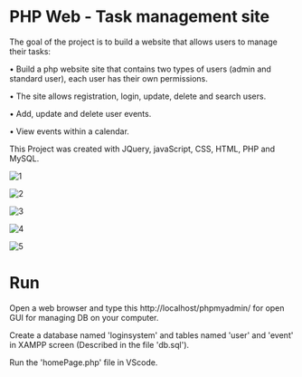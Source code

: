 # PHP Web - Task management site

The goal of the project is to build a website that allows users to manage their tasks:

•	Build a php website site that contains two types of users (admin and standard user), each user has their own permissions.

•	The site allows registration, login, update, delete and search users.

•	Add, update and delete user events.

•	View events within a calendar.

This Project was created with JQuery, javaScript, CSS, HTML, PHP and MySQL.

![1](https://user-images.githubusercontent.com/63209732/176039933-3d616531-890d-410c-88d8-f7b8236a2b9c.png)

![2](https://user-images.githubusercontent.com/63209732/176039940-28776416-7ccc-43c3-92d1-5ef2402cfebb.png)

![3](https://user-images.githubusercontent.com/63209732/176039951-c43d3bf7-2836-4005-b9a1-19cbf413fd99.png)

![4](https://user-images.githubusercontent.com/63209732/176039965-1751cd78-400e-412d-9a99-a059038e81a6.png)

![5](https://user-images.githubusercontent.com/63209732/176039974-92d44e73-b6d0-4226-b627-2430fc334a13.png)

# Run

Open a web browser and type this http://localhost/phpmyadmin/ for open GUI for managing DB on your computer. 

Create a database named 'loginsystem' and tables named 'user' and 'event' in XAMPP screen (Described in the file 'db.sql').

Run the 'homePage.php' file in VScode.
